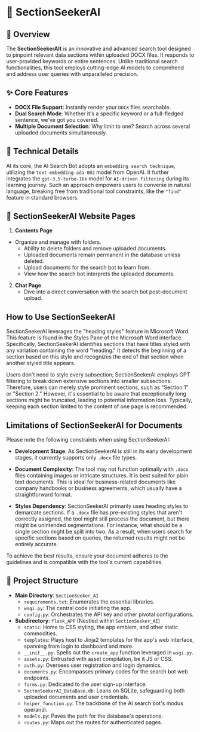 
# 🤖 SectionSeekerAI

## 📌 Overview
The **SectionSeekerAIt** is an innovative and advanced search tool designed to pinpoint relevant data sections within uploaded DOCX files. It responds to user-provided keywords or entire sentences. Unlike traditional search functionalities, this tool employs cutting-edge AI models to comprehend and address user queries with unparalleled precision.

## ✨ Core Features
- **DOCX File Support**: Instantly render your `DOCX` files searchable.
- **Dual Search Mode**: Whether it's a specific keyword or a full-fledged sentence, we've got you covered.
- **Multiple Document Selection**: Why limit to one? Search across several uploaded documents simultaneously.

## 🔧 Technical Details
At its core, the AI Search Bot adopts an `embedding search technique`, utilizing the `text-embedding-ada-002` model from OpenAI.
 It further integrates the `gpt-3.5-turbo-16k` model for `AI-driven filtering` during its learning journey. Such an approach empowers users to converse in natural language, 
 breaking free from traditional tool constraints, like the `"find"` feature in standard browsers.


## 📂 SectionSeekerAI Website Pages
1. **Contents Page**
- Organize and manage with folders.
    - Ability to delete folders and remove uploaded documents.
    - Uploaded documents remain permanent in the database unless deleted.
    - Upload documents for the search bot to learn from.
    - View how the search bot interprets the uploaded documents.

2. **Chat Page**
   - Dive into a direct conversation with the search bot post-document upload.


## How to Use SectionSeekerAI

SectionSeekerAI leverages the "heading styles" feature in Microsoft Word. This feature is found in the Styles Pane of the Microsoft Word interface. Specifically, SectionSeekerAI identifies sections that have titles styled with any variation containing the word "heading." It detects the beginning of a section based on this style and recognizes the end of that section when another styled title appears.

Users don't need to style every subsection; SectionSeekerAI employs GPT filtering to break down extensive sections into smaller subsections. Therefore, users can merely style prominent sections, such as "Section 1" or "Section 2." However, it's essential to be aware that exceptionally long sections might be truncated, leading to potential information loss. Typically, keeping each section limited to the content of one page is recommended.

## Limitations of SectionSeekerAI for Documents

Please note the following constraints when using SectionSeekerAI:

- **Development Stage**: As SectionSeekerAI is still in its early development stages, it currently supports only `.docx` file types.
  
- **Document Complexity**: The tool may not function optimally with `.docx` files containing images or intricate structures. It is best suited for plain text documents. This is ideal for business-related documents like company handbooks or business agreements, which usually have a straightforward format.
  
- **Styles Dependency**: SectionSeekerAI primarily uses heading styles to demarcate sections. If a `.docx` file has pre-existing styles that aren't correctly assigned, the tool might still process the document, but there might be unintended segmentations. For instance, what should be a single section might be split into two. As a result, when users search for specific sections based on queries, the returned results might not be entirely accurate.

To achieve the best results, ensure your document adheres to the guidelines and is compatible with the tool's current capabilities.


## 📂 Project Structure
- **Main Directory**: `SectionSeeker_AI`
    - `requirements.txt`: Enumerates the essential libraries.
    - `wsgi.py`: The central code initiating the app.
    - `config.py`: Orchestrates the API key and other pivotal configurations.
- **Subdirectory**: `flask_APP` (Nestled within `SectionSeeker_AI`)
    - `static`: Home to CSS styling, the app emblem, and other static commodities.
    - `templates`: Plays host to Jinja2 templates for the app's web interface, spanning from login to dashboard and more.
    - `__init__.py`: Spells out the `create_app` function leveraged in `wsgi.py`.
    - `assets.py`: Entrusted with asset compilation, be it JS or CSS.
    - `auth.py`: Oversees user registration and login dynamics.
    - `documents.py`: Encompasses primary codes for the search bot web endpoints.
    - `forms.py`: Dedicated to the user sign-up interface.
    - `SectonSeekerAI_DataBase.db`: Leans on SQLite, safeguarding both uploaded documents and user credentials.
    - `helper_function.py`: The backbone of the AI search bot's modus operandi.
    - `models.py`: Paves the path for the database's operations.
    - `routes.py`: Maps out the routes for authenticated pages.

